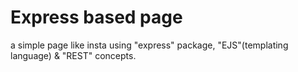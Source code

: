 # Express based page
a simple page like insta using "express" package, "EJS"(templating language) & "REST" concepts.
